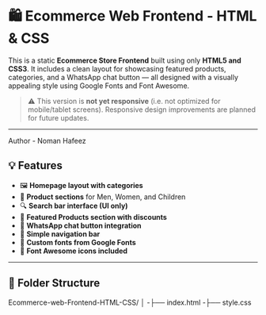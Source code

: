 # 🛍️ Ecommerce Web Frontend - HTML & CSS

This is a static **Ecommerce Store Frontend** built using only **HTML5 and CSS3**. It includes a clean layout for showcasing featured products, categories, and a WhatsApp chat button — all designed with a visually appealing style using Google Fonts and Font Awesome.

> ⚠️ This version is **not yet responsive** (i.e. not optimized for mobile/tablet screens). Responsive design improvements are planned for future updates.

---
Author - Noman Hafeez

## 💡 Features

- 🖼️ **Homepage layout with categories**
- 🧥 **Product sections** for Men, Women, and Children
- 🔍 **Search bar interface (UI only)**
- 🛒 **Featured Products section with discounts**
- 💬 **WhatsApp chat button integration**
- 🧾 **Simple navigation bar**
- 🎨 **Custom fonts from Google Fonts**
- 🌟 **Font Awesome icons included**

---

## 📁 Folder Structure

Ecommerce-web-Frontend-HTML-CSS/
│
-├── index.html
-├── style.css
